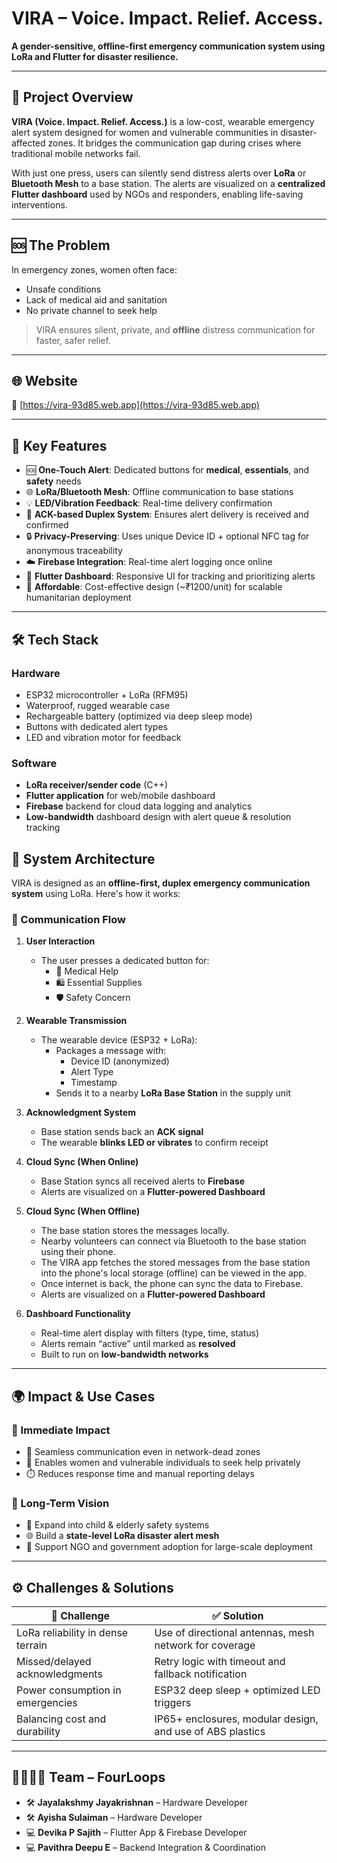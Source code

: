 # VIRA – Voice. Impact. Relief. Access.

**A gender-sensitive, offline-first emergency communication system using LoRa and Flutter for disaster resilience.**

---

## 📌 Project Overview

**VIRA (Voice. Impact. Relief. Access.)** is a low-cost, wearable emergency alert system designed for women and vulnerable communities in disaster-affected zones. It bridges the communication gap during crises where traditional mobile networks fail.

With just one press, users can silently send distress alerts over **LoRa** or **Bluetooth Mesh** to a base station. The alerts are visualized on a **centralized Flutter dashboard** used by NGOs and responders, enabling life-saving interventions.

---

## 🆘 The Problem

In emergency zones, women often face:

- Unsafe conditions  
- Lack of medical aid and sanitation  
- No private channel to seek help

> VIRA ensures silent, private, and **offline** distress communication for faster, safer relief.

---

## 🌐 Website  
🔗 [https://vira-93d85.web.app](https://vira-93d85.web.app)
    
---

## 🎯 Key Features

- 🆘 **One-Touch Alert**: Dedicated buttons for **medical**, **essentials**, and **safety** needs  
- 🌐 **LoRa/Bluetooth Mesh**: Offline communication to base stations  
- 💡 **LED/Vibration Feedback**: Real-time delivery confirmation  
- 🔁 **ACK-based Duplex System**: Ensures alert delivery is received and confirmed  
- 🔒 **Privacy-Preserving**: Uses unique Device ID + optional NFC tag for anonymous traceability  
- ☁️ **Firebase Integration**: Real-time alert logging once online  
- 📱 **Flutter Dashboard**: Responsive UI for tracking and prioritizing alerts  
- 💸 **Affordable**: Cost-effective design (~₹1200/unit) for scalable humanitarian deployment  

---

## 🛠️ Tech Stack

### Hardware
- ESP32 microcontroller + LoRa (RFM95)
- Waterproof, rugged wearable case
- Rechargeable battery (optimized via deep sleep mode)
- Buttons with dedicated alert types
- LED and vibration motor for feedback

### Software
- **LoRa receiver/sender code** (C++)
- **Flutter application** for web/mobile dashboard
- **Firebase** backend for cloud data logging and analytics
- **Low-bandwidth** dashboard design with alert queue & resolution tracking

## 🧪 System Architecture

VIRA is designed as an **offline-first, duplex emergency communication system** using LoRa. Here's how it works:

### 📶 Communication Flow

1. **User Interaction**  
   - The user presses a dedicated button for:
     - 🏥 Medical Help  
     - 🛍️ Essential Supplies  
     - 🛡️ Safety Concern  

2. **Wearable Transmission**  
   - The wearable device (ESP32 + LoRa):
     - Packages a message with:
       - Device ID (anonymized)
       - Alert Type
       - Timestamp  
     - Sends it to a nearby **LoRa Base Station** in the supply unit

3. **Acknowledgment System**  
   - Base station sends back an **ACK signal**
   - The wearable **blinks LED or vibrates** to confirm receipt

4. **Cloud Sync (When Online)**  
   - Base Station syncs all received alerts to **Firebase**
   - Alerts are visualized on a **Flutter-powered Dashboard**

5. **Cloud Sync (When Offline)**
   - The base station stores the messages locally.
   - Nearby volunteers can connect via Bluetooth to the base station using their phone.
   - The VIRA app fetches the stored messages from the base station into the phone's local storage (offline) can be viewed in the app.
   - Once internet is back, the phone can sync the data to Firebase.
   - Alerts are visualized on a **Flutter-powered Dashboard**

7. **Dashboard Functionality**  
   - Real-time alert display with filters (type, time, status)
   - Alerts remain “active” until marked as **resolved**
   - Built to run on **low-bandwidth networks**

---

## 🌍 Impact & Use Cases

### 🎯 Immediate Impact
- 📡 Seamless communication even in network-dead zones
- 🧕 Enables women and vulnerable individuals to seek help privately
- ⏱️ Reduces response time and manual reporting delays

### 🔭 Long-Term Vision
- 🔄 Expand into child & elderly safety systems
- 🌐 Build a **state-level LoRa disaster alert mesh**
- 🏥 Support NGO and government adoption for large-scale deployment

---

## ⚙️ Challenges & Solutions

| 🧩 Challenge                         | ✅ Solution                                                   |
|-------------------------------------|---------------------------------------------------------------|
| LoRa reliability in dense terrain   | Use of directional antennas, mesh network for coverage        |
| Missed/delayed acknowledgments      | Retry logic with timeout and fallback notification            |
| Power consumption in emergencies    | ESP32 deep sleep + optimized LED triggers                     |
| Balancing cost and durability       | IP65+ enclosures, modular design, and use of ABS plastics      |

---

## 👨‍👩‍👧‍👦 Team – FourLoops

- 🛠️ **Jayalakshmy Jayakrishnan** – Hardware Developer  
- 🛠️ **Ayisha Sulaiman** – Hardware Developer  
- 💻 **Devika P Sajith** – Flutter App & Firebase Developer  
- 💻 **Pavithra Deepu E** – Backend Integration & Coordination  


